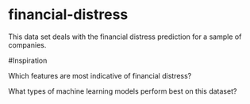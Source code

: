 # financial-distress


This data set deals with the financial distress prediction for a sample of companies.


#Inspiration

Which features are most indicative of financial distress?

What types of machine learning models perform best on this dataset?
